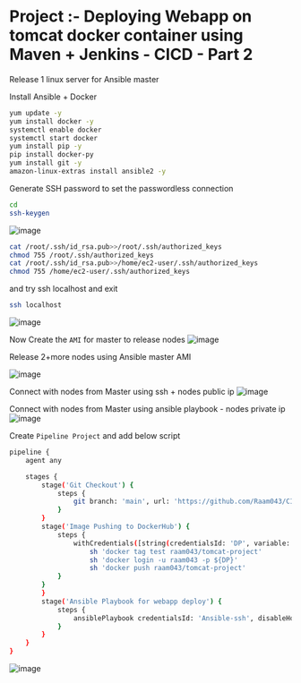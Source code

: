 # Project :- Deploying Webapp on tomcat docker container using Maven + Jenkins - CICD - Part 2

Release 1 linux server for Ansible master 

Install Ansible + Docker 
```sh
yum update -y
yum install docker -y
systemctl enable docker
systemctl start docker
yum install pip -y
pip install docker-py
yum install git -y
amazon-linux-extras install ansible2 -y
```

Generate SSH password to set the passwordless connection
```sh
cd
ssh-keygen
```
![image](https://user-images.githubusercontent.com/111989928/199684141-57303825-762a-4bfc-b9b8-b3556fbe7754.png)


```sh
cat /root/.ssh/id_rsa.pub>>/root/.ssh/authorized_keys
chmod 755 /root/.ssh/authorized_keys
cat /root/.ssh/id_rsa.pub>>/home/ec2-user/.ssh/authorized_keys
chmod 755 /home/ec2-user/.ssh/authorized_keys
```
and try ssh localhost and exit 
```sh
ssh localhost
```
![image](https://user-images.githubusercontent.com/111989928/199684319-1299b13f-89a6-4ae5-bbfc-e0663d22c5f6.png)

Now Create the `AMI` for master to release nodes
![image](https://user-images.githubusercontent.com/111989928/199684790-6867d599-85b3-48c8-b7e2-03359b514a86.png)

Release 2+more nodes using Ansible master AMI 

![image](https://user-images.githubusercontent.com/111989928/199685788-fe141f37-41a0-47ae-8c86-b56d1083e262.png)

Connect with nodes from Master using ssh + nodes public ip
![image](https://user-images.githubusercontent.com/111989928/199686227-5a499e76-5d58-4d0b-8ffb-fe0ba319db2e.png)

Connect with nodes from Master using ansible playbook - nodes private ip
![image](https://user-images.githubusercontent.com/111989928/199686769-2fb3569a-0cfc-4a5c-875d-0f61d5454b38.png)


Create `Pipeline Project` and add below script 

```sh
pipeline {
    agent any

    stages {
        stage('Git Checkout') {
            steps {
                git branch: 'main', url: 'https://github.com/Raam043/CICD-Git-jenkins-maven-tomcat.git'
            }
        }
        stage('Image Pushing to DockerHub') {
            steps {
                withCredentials([string(credentialsId: 'DP', variable: 'DP')]) {
                    sh 'docker tag test raam043/tomcat-project'
                    sh 'docker login -u raam043 -p ${DP}'
                    sh 'docker push raam043/tomcat-project'
            }
        }
        }
        stage('Ansible Playbook for webapp deploy') {
            steps {
                ansiblePlaybook credentialsId: 'Ansible-ssh', disableHostKeyChecking: true, installation: 'Ansible', inventory: 'nodes.inv', playbook: 'tomcat-project.yml'
            }
        }
    }
}
```

![image](https://user-images.githubusercontent.com/111989928/199778371-4b9f44f0-4f28-4f0f-a8f2-14fd3fa00c8b.png)


